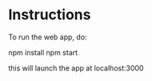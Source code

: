 # Instructions

To run the web app, do:

npm install 
npm start

this will launch the app at localhost:3000
